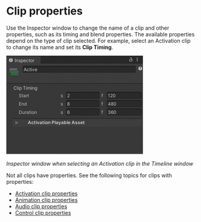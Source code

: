 # Clip properties

Use the Inspector window to change the name of a clip and other properties, such as its timing and blend properties. The available properties depend on the type of clip selected. For example, select an Activation clip to change its name and set its **Clip Timing**.

![](images/insp-clip-act.png)

_Inspector window when selecting an Activation clip in the Timeline window_

Not all clips have properties. See the following topics for clips with properties:
* [Activation clip properties](insp-clip-act.md)
* [Animation clip properties](insp-clip-anim.md)
* [Audio clip properties](insp-clip-audio.md)
* [Control clip properties](insp-clip-control.md)
